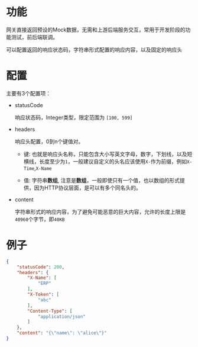 # 功能

网关直接返回预设的Mock数据，无需和上游后端服务交互，常用于开发阶段的功能测试，前后端联调。

可以配置返回的响应状态码，字符串形式配置的响应内容，以及固定的响应头

# 配置

主要有3个配置项：

- statusCode

    响应状态码，Integer类型，限定范围为 `[100, 599]`

- headers

    响应头配置，0到n个键值对。

    - 键: 也就是响应头名称，只能包含大小写英文字母，数字，下划线，以及短横线，长度至少为`1`，一般建议自定义的头名应该使用`X-`作为前缀，例如`X-Time`,`X-Name`
    
    - 值: 字符串**数组**, 注意是**数组**，一般即使只有一个值，也以数组的形式提供，因为HTTP协议层面，是可以有多个同名头的。

- content

    字符串形式的响应内容，为了避免可能恶意的巨大内容，允许的长度上限是`40960`个字节，即`40KB`

# 例子

```json
{
    "statusCode": 200,
    "headers": {
        "X-Name": [
            "ERP"
        ],
        "X-Token": [
            "abc"
        ],
        "Content-Type": [
            "application/json"
        ]
    },
    "content": "{\"name\": \"alice\"}"
}
```
